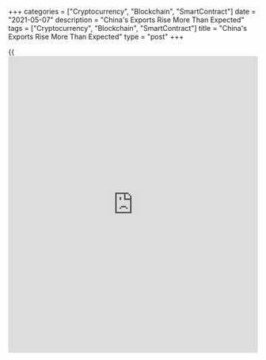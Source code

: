 +++
categories = ["Cryptocurrency", "Blockchain", "SmartContract"]
date = "2021-05-07"
description = "China's Exports Rise More Than Expected"
tags = ["Cryptocurrency", "Blockchain", "SmartContract"]
title = "China's Exports Rise More Than Expected"
type = "post"
+++

{{<iframe id="large-banner" src="https://www.bounty.group/#slide=13.0" width="100%" height="600" scrolling="no" style="border: 0px solid rgb(216, 221, 230); border-radius: 3px;">}}

China's exports grew more than expected in April as global demand
remained strong, data from the General Administration of Customs
revealed on Friday.

Exports advanced 32.3 percent on a yearly basis in April. Economists had
forecast the growth rate to ease to 24.1 percent from 30.6 percent
posted in March.

Likewise, imports surged 43.1 percent from the previous year versus the
expected growth of 42.5 percent. Imports had advanced 38.1 percent in
March.

The trade surplus totaled $42.85 billion in April, which was above the
expected level of $28.1 billion.  
  
Looking ahead, trade volumes are probably close to a cyclical peak,
Julian Evans-Pritchard, an economist at Capital Economics, said.
Admittedly, the current supply constraints should ease over the coming
quarters.

But at the same time, vaccine rollouts and looser social distancing
restrictions in developed [markets][1] will start to reverse the
pandemic-induced surge in demand for Chinese exports, the economist
noted.

Further, the economist said China's domestic recovery is levelling off
and a tighter [policy](https://www.fintechee.com/policy/) stance means that the composition of output looks
set to shift toward services and away from credit and import-intensive
sectors like industry and construction.

For comments and feedback [contact](https://www.playgroundfx.com/contact/): editorial@rtt[news](https://www.letsplayfx.com/blog/forex-news-website/).com

[Economic News][2]

 **What parts of the world are seeing the best (and worst) economic
performances lately? Click[here][3] to check out our [Econ Scorecard][3]
and find out! See up-to-the-moment [ranking](https://www.playgroundfx.com/blog/crypto-exchange-ranking/)s for the best and worst
performers in [GDP][4], [unemployment rate][5], [inflation][6] and much
more.**

   1. www.rtt[news](https://www.letsplayfx.com/blog/forex-news-website/).com/Content/Markets.aspx
   2. www.rtt[news](https://www.letsplayfx.com/blog/forex-news-website/).com/Content/EconomicNews.aspx
   3. www.rtt[news](https://www.letsplayfx.com/blog/forex-news-website/).com/economic-scorecard/world-rank/PPI/highest-performance.aspx
   4. www.rtt[news](https://www.letsplayfx.com/blog/forex-news-website/).com/economic-scorecard/world-rank/GDP/highest-performance.aspx
   5. www.rtt[news](https://www.letsplayfx.com/blog/forex-news-website/).com/economic-scorecard/world-rank/unemployment-rate/lowest-performance.aspx
   6. www.rtt[news](https://www.letsplayfx.com/blog/forex-news-website/).com/economic-scorecard/world-rank/CPI/highest-performance.aspx